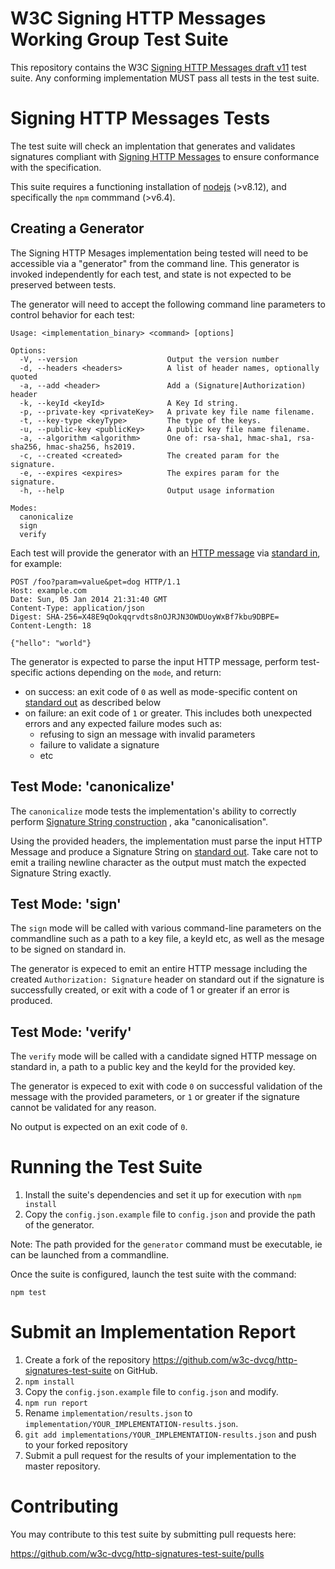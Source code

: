 W3C Signing HTTP Messages Working Group Test Suite
==================================================

This repository contains the W3C
[Signing HTTP Messages draft v11](https://tools.ietf.org/html/draft-cavage-http-signatures-11) test suite.
Any conforming implementation MUST pass all tests in the test suite.

# Signing HTTP Messages Tests

The test suite will check an implentation that generates and validates signatures
compliant with
[Signing HTTP Messages](https://tools.ietf.org/html/draft-cavage-http-signatures)
to ensure conformance with the specification.

This suite requires a functioning installation of
[nodejs](https://nodejs.org) (>v8.12), and specifically
the ``npm`` commmand (>v6.4).

## Creating a Generator
The Signing HTTP Mesages implementation being tested will need to be
accessible via a "generator" from the command line. This generator
is invoked independently for each test, and state is not expected to be
preserved between tests.

The generator will need to accept the following command line parameters
to control behavior for each test:

```
Usage: <implementation_binary> <command> [options]

Options:
  -V, --version                    Output the version number
  -d, --headers <headers>          A list of header names, optionally quoted
  -a, --add <header>               Add a (Signature|Authorization) header
  -k, --keyId <keyId>              A Key Id string.
  -p, --private-key <privateKey>   A private key file name filename.
  -t, --key-type <keyType>         The type of the keys.
  -u, --public-key <publicKey>     A public key file name filename.
  -a, --algorithm <algorithm>      One of: rsa-sha1, hmac-sha1, rsa-sha256, hmac-sha256, hs2019.
  -c, --created <created>          The created param for the signature.
  -e, --expires <expires>          The expires param for the signature.
  -h, --help                       Output usage information

Modes:
  canonicalize
  sign
  verify
```

Each test will provide the generator with an
[HTTP message](https://developer.mozilla.org/en-US/docs/Web/HTTP/Messages)
via [standard in](https://en.wikipedia.org/wiki/Standard_streams),
for example:

```
POST /foo?param=value&pet=dog HTTP/1.1
Host: example.com
Date: Sun, 05 Jan 2014 21:31:40 GMT
Content-Type: application/json
Digest: SHA-256=X48E9qOokqqrvdts8nOJRJN3OWDUoyWxBf7kbu9DBPE=
Content-Length: 18

{"hello": "world"}
```

The generator is expected to parse the input HTTP message, perform
test-specific actions depending on the ``mode``, and return:

- on success: an exit code of ``0`` as well as mode-specific content on
  [standard out](https://en.wikipedia.org/wiki/Standard_streams) as
  described below
- on failure: an exit code of ``1`` or greater. This includes both
  unexpected errors and any expected failure modes such as:
    - refusing to sign an message with invalid parameters
    - failure to validate a signature
    - etc

## Test Mode: 'canonicalize'

The ``canonicalize`` mode tests the implementation's ability to correctly
perform [Signature String construction](https://tools.ietf.org/html/draft-cavage-http-signatures-11#section-2.3)
, aka "canonicalisation".

Using the provided headers, the implementation must parse the input HTTP
Message and produce a Signature String on
[standard out](https://en.wikipedia.org/wiki/Standard_streams). Take care
not to emit a trailing newline character as the output must match the
expected Signature String exactly.

## Test Mode: 'sign'

The ``sign`` mode will be called with various command-line parameters on
the commandline such as a path to a key file, a keyId etc, as well as
the mesage to be signed on standard in.

The generator is expeced to emit an entire HTTP message including the
created ``Authorization: Signature`` header on standard out if the signature
is successfully created, or exit with a code of 1 or greater if an error
is produced.

## Test Mode: 'verify'

The ``verify`` mode will be called with a candidate signed HTTP message on
standard in, a path to a public key and the keyId for the provided key.

The generator is expeced to exit with code ``0`` on successful validation
of the message with the provided parameters, or ``1`` or greater if the
signature cannot be validated for any reason.

No output is expected on an exit code of ``0``.

# Running the Test Suite

1. Install the suite's dependencies and set it up for execution with
  ``npm install``
2. Copy the `config.json.example` file to `config.json` and provide
  the path of the generator.

Note: The path provided for the ``generator`` command must be executable, ie
can be launched from a commandline.

Once the suite is configured, launch the test suite with the command:

```shell
npm test
```

# Submit an Implementation Report

1. Create a fork of the repository <https://github.com/w3c-dvcg/http-signatures-test-suite> on GitHub.
2. ``npm install``
3. Copy the `config.json.example` file to `config.json` and modify.
4. ``npm run report``
5. Rename ``implementation/results.json`` to
   ``implementation/YOUR_IMPLEMENTATION-results.json``.
6. ``git add implementations/YOUR_IMPLEMENTATION-results.json`` and push to your forked repository
7. Submit a pull request for the results of your implementation to the master repository.

# Contributing

You may contribute to this test suite by submitting pull requests here:

<https://github.com/w3c-dvcg/http-signatures-test-suite/pulls>
